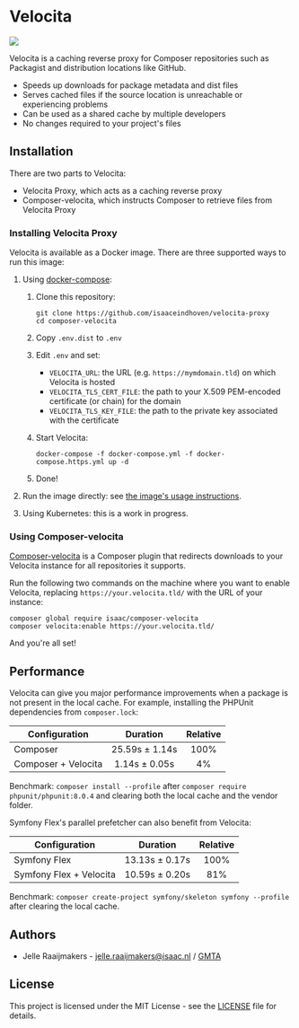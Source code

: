 # Velocita

[![](https://images.microbadger.com/badges/version/isaaceindhoven/velocita-proxy.svg)](https://hub.docker.com/r/isaaceindhoven/velocita-proxy)

Velocita is a caching reverse proxy for Composer repositories such as Packagist and distribution locations like GitHub.

* Speeds up downloads for package metadata and dist files
* Serves cached files if the source location is unreachable or experiencing problems
* Can be used as a shared cache by multiple developers
* No changes required to your project's files

## Installation

There are two parts to Velocita:

* Velocita Proxy, which acts as a caching reverse proxy
* Composer-velocita, which instructs Composer to retrieve files from Velocita Proxy

### Installing Velocita Proxy

Velocita is available as a Docker image. There are three supported ways to run this image:

1. Using [docker-compose](https://docs.docker.com/compose/):

    1. Clone this repository:

        ```
        git clone https://github.com/isaaceindhoven/velocita-proxy
        cd composer-velocita
        ```

    2. Copy `.env.dist` to `.env`
    3. Edit `.env` and set:

        * `VELOCITA_URL`: the URL (e.g. `https://mymdomain.tld`) on which Velocita is hosted
        * `VELOCITA_TLS_CERT_FILE`: the path to your X.509 PEM-encoded certificate (or chain) for the domain
        * `VELOCITA_TLS_KEY_FILE`: the path to the private key associated with the certificate

    4. Start Velocita:

        ```
        docker-compose -f docker-compose.yml -f docker-compose.https.yml up -d
        ```

    5. Done!

2. Run the image directly: see [the image's usage instructions](proxy/README.md).

3. Using Kubernetes: this is a work in progress.

### Using Composer-velocita

[Composer-velocita](https://github.com/isaaceindhoven/composer-velocita) is a Composer plugin that redirects downloads
to your Velocita instance for all repositories it supports.

Run the following two commands on the machine where you want to enable Velocita, replacing `https://your.velocita.tld/`
with the URL of your instance:

```
composer global require isaac/composer-velocita
composer velocita:enable https://your.velocita.tld/
```

And you're all set!

## Performance

Velocita can give you major performance improvements when a package is not present in the local cache. For example,
installing the PHPUnit dependencies from `composer.lock`:

| Configuration       | Duration       | Relative |
| ------------------- |:--------------:|:--------:|
| Composer            | 25.59s ± 1.14s |   100%   |
| Composer + Velocita | 1.14s ± 0.05s  |    4%    |

Benchmark: `composer install --profile` after `composer require phpunit/phpunit:8.0.4` and clearing both the local cache
and the vendor folder.

Symfony Flex's parallel prefetcher can also benefit from Velocita:

| Configuration           | Duration       | Relative |
| ----------------------- |:--------------:|:--------:|
| Symfony Flex            | 13.13s ± 0.17s |   100%   |
| Symfony Flex + Velocita | 10.59s ± 0.20s |    81%   |

Benchmark: `composer create-project symfony/skeleton symfony --profile` after clearing the local cache.

## Authors

* Jelle Raaijmakers - [jelle.raaijmakers@isaac.nl](mailto:jelle.raaijmakers@isaac.nl) / [GMTA](https://github.com/GMTA)

## License

This project is licensed under the MIT License - see the [LICENSE](LICENSE) file for details.
